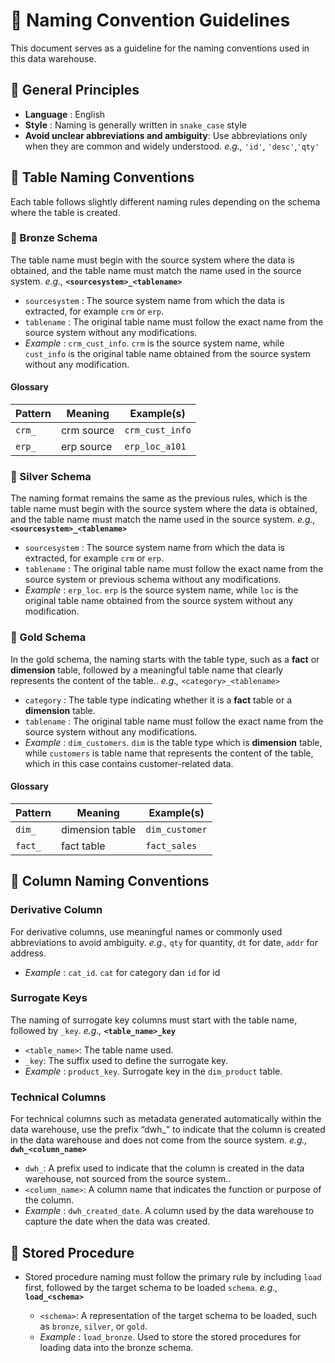 # :memo: Naming Convention Guidelines
This document serves as a guideline for the naming conventions used in this data warehouse.

## :pushpin: General Principles
- **Language** : English
- **Style** : Naming is generally written in `snake_case` style
- **Avoid unclear abbreviations and ambiguity**: Use abbreviations only when they are common and widely understood. *e.g.,* `'id'`, `'desc'`,`'qty'`

## :pushpin: Table Naming Conventions
Each table follows slightly different naming rules depending on the schema where the table is created.

### :3rd_place_medal: Bronze Schema
The table name must begin with the source system where the data is obtained, and the table name must match the name used in the source system. *e.g.,* **`<sourcesystem>_<tablename>`**

* `sourcesystem` : The source system name from which the data is extracted, for example `crm` or `erp`.
* `tablename` : The original table name must follow the exact name from the source system without any modifications.
* *Example* : `crm_cust_info`. `crm` is the source system name, while `cust_info` is the original table name obtained from the source system without any modification.

#### **Glossary**

| Pattern | Meaning      | Example(s)      |
|---------|--------------|-----------------|
| `crm_`  | crm source   | `crm_cust_info` |
| `erp_`  | erp source   | `erp_loc_a101`  |


### :2nd_place_medal: Silver Schema
The naming format remains the same as the previous rules, which is the table name must begin with the source system where the data is obtained, and the table name must match the name used in the source system. *e.g.,* **`<sourcesystem>_<tablename>`**

* `sourcesystem` : The source system name from which the data is extracted, for example `crm` or `erp`.
* `tablename` : The original table name must follow the exact name from the source system or previous schema without any modifications.
* *Example* : `erp_loc`. `erp` is the source system name, while `loc` is the original table name obtained from the source system without any modification.

### :1st_place_medal: Gold Schema
In the gold schema, the naming starts with the table type, such as a **fact** or **dimension** table, followed by a meaningful table name that clearly represents the content of the table.. *e.g.,* `<category>_<tablename>`

* `category` : The table type indicating whether it is a **fact** table or a **dimension** table.
* `tablename` : The original table name must follow the exact name from the source system without any modifications.
* *Example* : `dim_customers`. `dim` is the table type which is **dimension** table, while `customers` is table name that represents the content of the table, which in this case contains customer-related data.

#### **Glossary**

| Pattern | Meaning           | Example(s)      |
|---------|-------------------|-----------------|
| `dim_`  | dimension table   | `dim_customer`  |
| `fact_` | fact table        | `fact_sales`    |

## :pushpin: **Column Naming Conventions**

### Derivative Column
For derivative columns, use meaningful names or commonly used abbreviations to avoid ambiguity. *e.g.,* `qty` for quantity, `dt` for date, `addr` for address.
- *Example* : `cat_id`. `cat` for category dan `id` for id

### **Surrogate Keys**  
The naming of surrogate key columns must start with the table name, followed by `_key`. *e.g.,* **`<table_name>_key`**  
  - `<table_name>`: The table name used.  
  - `_key`: The suffix used to define the surrogate key.  
  - *Example* : `product_key`. Surrogate key in the `dim_product` table.
  
### **Technical Columns**
For technical columns such as metadata generated automatically within the data warehouse, use the prefix “dwh_” to indicate that the column is created in the data warehouse and does not come from the source system. *e.g.,* **`dwh_<column_name>`**  
  - `dwh_`: A prefix used to indicate that the column is created in the data warehouse, not sourced from the source system..  
  - `<column_name>`: A column name that indicates the function or purpose of the column.  
  - *Example* : `dwh_created_date`. A column used by the data warehouse to capture the date when the data was created.
 
## :pushpin: **Stored Procedure**

- Stored procedure naming must follow the primary rule by including `load` first, followed by the target schema to be loaded `schema`. *e.g.,* **`load_<schema>`**
  
  - `<schema>`: A representation of the target schema to be loaded, such as `bronze`, `silver`, or `gold`.
  - *Example* : `load_bronze`. Used to store the stored procedures for loading data into the bronze schema.
